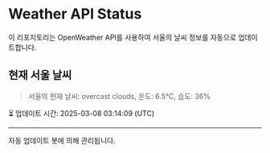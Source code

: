 
# Weather API Status

이 리포지토리는 OpenWeather API를 사용하여 서울의 날씨 정보를 자동으로 업데이트합니다.

## 현재 서울 날씨
> 서울의 현재 날씨: overcast clouds, 온도: 6.5°C, 습도: 36%

⏳ 업데이트 시간: 2025-03-08 03:14:09 (UTC)

---
자동 업데이트 봇에 의해 관리됩니다.
